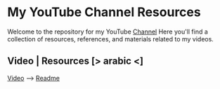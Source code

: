 # My YouTube Channel Resources

Welcome to the repository for my YouTube [Channel](https://www.youtube.com/@alphaben0)   Here you'll find a collection of resources, references, and materials related to my videos.

## Video | Resources [> arabic <]

[Video](https://youtu.be/4IDLCtEPtN8)  --> [Readme](https://github.com/bennamrouche/alphaben-youtube/blob/master/Makefile/readme.md)

